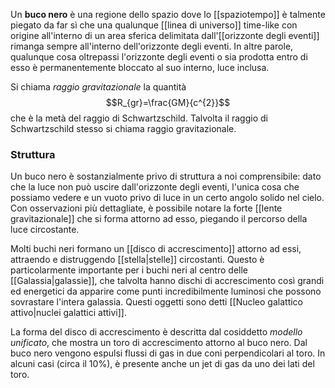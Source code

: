 Un **buco nero** è una regione dello spazio dove lo [[spaziotempo]] è talmente piegato da far sì che una qualunque [[linea di universo]] time-like con origine all'interno di un area sferica delimitata dall'[[orizzonte degli eventi]] rimanga sempre all'interno dell'orizzonte degli eventi. In altre parole, qualunque cosa oltrepassi l'orizzonte degli eventi o sia prodotta entro di esso è permanentemente bloccato al suo interno, luce inclusa.

 Si chiama *raggio gravitazionale* la quantità
$$R_{gr}=\frac{GM}{c^{2}}$$
che è la metà del raggio di Schwartzschild. Talvolta il raggio di Schwartzschild stesso si chiama raggio gravitazionale.
### Struttura
Un buco nero è sostanzialmente privo di struttura a noi comprensibile: dato che la luce non può uscire dall'orizzonte degli eventi, l'unica cosa che possiamo vedere e un vuoto privo di luce in un certo angolo solido nel cielo. Con osservazioni più dettagliate, è possibile notare la forte [[lente gravitazionale]] che si forma attorno ad esso, piegando il percorso della luce circostante.

Molti buchi neri formano un [[disco di accrescimento]] attorno ad essi, attraendo e distruggendo [[stella|stelle]] circostanti. Questo è particolarmente importante per i buchi neri al centro delle [[Galassia|galassie]], che talvolta hanno dischi di accrescimento così grandi ed energetici da apparire come punti incredibilmente luminosi che possono sovrastare l'intera galassia. Questi oggetti sono detti [[Nucleo galattico attivo|nuclei galattici attivi]].

La forma del disco di accrescimento è descritta dal cosiddetto *modello unificato*, che mostra un toro di accrescimento attorno al buco nero. Dal buco nero vengono espulsi flussi di gas in due coni perpendicolari al toro. In alcuni casi (circa il 10%), è presente anche un jet di gas da uno dei lati del toro.